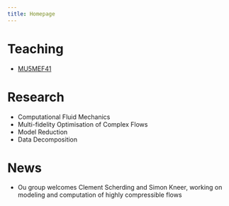 ```yaml
---
title: Homepage
---
```


# Teaching

* [MU5MEF41](MU5MEF41/index.md)

# Research

* Computational Fluid Mechanics
* Multi-fidelity Optimisation of Complex Flows 
* Model Reduction 
* Data Decomposition 


# News
* Ou group welcomes Clement Scherding and Simon Kneer, working on modeling and computation of highly compressible flows
